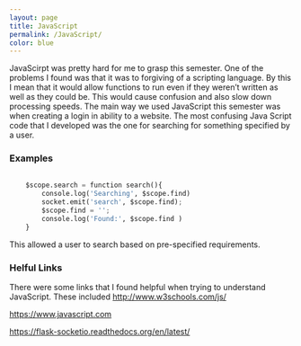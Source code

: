 ```yaml
---
layout: page
title: JavaScript
permalink: /JavaScript/
color: blue
---
```


JavaScirpt was pretty hard for me to grasp this semester. One of the problems I found was that it was to forgiving of a scripting language. By this I mean that it would allow functions to run even if they weren’t written as well as they could be. This would cause confusion and also slow down processing speeds. The main way we used JavaScript this semester was when creating a login in ability to a website. The most confusing Java Script code that I developed was the one for searching for something specified by a user. 

### Examples 

```Python 
    
    $scope.search = function search(){
        console.log('Searching', $scope.find)
        socket.emit('search', $scope.find);
        $scope.find = '';
        console.log('Found:', $scope.find )
    }

```
This allowed a user to search based on pre-specified requirements. 

### Helful Links

There were some links that I found helpful when trying to understand JavaScript. These included 
http://www.w3schools.com/js/

https://www.javascript.com

https://flask-socketio.readthedocs.org/en/latest/


